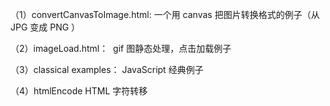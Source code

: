 （1）convertCanvasToImage.html:
  一个用 canvas 把图片转换格式的例子（从 JPG 变成 PNG ）

（2）imageLoad.html：
  gif 图静态处理，点击加载例子
  
（3）classical examples：
  JavaScript 经典例子
  
（4）htmlEncode 
HTML 字符转移 
